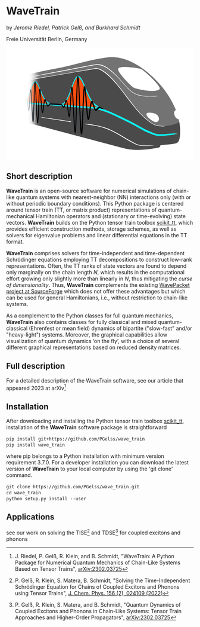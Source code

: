 # WaveTrain

by *Jerome Riedel, Patrick Gelß, and Burkhard Schmidt*

Freie Universität Berlin, Germany

<img src="design_logo/wavetrain.jpg" width="600" height="300">

## Short description

**WaveTrain** is an open-source software for numerical simulations of chain-like 
quantum systems with nearest-neighbor (NN) interactions only
(with or without periodic boundary conditions).
This Python package is centered around tensor train (TT, or matrix product) representations of 
quantum-mechanical Hamiltonian operators and (stationary or time-evolving) state vectors.
**WaveTrain** builds on the Python tensor train toolbox [scikit\_tt](https://github.com/PGelss/scikit_tt), 
which provides efficient construction methods, storage schemes, 
as well as solvers for eigenvalue problems and linear differential equations in the TT format.

**WaveTrain** comprises solvers for time-independent and time-dependent Schrödinger equations 
employing TT decompositions to construct low-rank representations. 
Often, the TT ranks of state vectors are found to depend only marginally on the chain length *N*, 
which results in the computational effort growing only slightly more than linearly in *N*, 
thus mitigating the *curse of dimensionality*.
Thus, **WaveTrain** complements the existing [WavePacket project at SourceForge](https://sourceforge.net/projects/wavepacket/)
which does not offer these advantages but which can be used for general Hamiltonians,
i.e., without restriction to chain-like systems.

As a complement to the Python classes for full quantum mechanics, **WaveTrain** also contains classes for 
fully classical and mixed quantum-classical (Ehrenfest or mean field) dynamics of bipartite 
("slow-fast" and/or "heavy-light") systems.
Moreover, the graphical capabilities allow visualization of quantum dynamics ‘on the fly’, with a choice of 
several different graphical representations based on reduced density matrices.

## Full description

For a detailed description of the WaveTrain software, see our article that appeared 2023 at arXiv[^1] 

## Installation
After downloading and installing the Python tensor train toolbox [scikit\_tt](https://github.com/PGelss/scikit_tt),
installation of the **WaveTrain** software package is straightforward
```
pip install git+https://github.com/PGelss/wave_train
pip install wave_train 
```
where pip belongs to a Python installation with minimum version requirement 3.7.0.
For a developer installation you can download the latest version of **WaveTrain** to your local computer by using the 'git clone' command.  
```
git clone https://github.com/PGelss/wave_train.git 
cd wave_train
python setup.py install --user
```

## Applications

see our work on solving the TISE[^2] and TDSE[^3] for coupled excitons and phonons

[^1]: J. Riedel, P. Gelß, R. Klein, and B. Schmidt, "WaveTrain: A Python Package for Numerical Quantum Mechanics of Chain-Like Systems Based on Tensor Trains", [arXiv:2302.03725](https://arxiv.org/abs/2302.03725)

[^2]: P. Gelß, R. Klein, S. Matera, B. Schmidt, "Solving the Time-Independent Schrödinger Equation for 
Chains of Coupled Excitons and Phonons using Tensor Trains", [J. Chem. Phys. 156 (2), 024109 (2022)](https://doi.org/10.1063/5.0074948) 

[^3]: P. Gelß, R. Klein, S. Matera, and B. Schmidt, "Quantum Dynamics of Coupled Excitons and Phonons in Chain-Like Systems: Tensor Train Approaches and Higher-Order Propagators", [arXiv:2302.03725](https://arxiv.org/abs/2302.03725)
